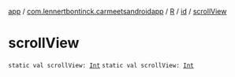 [app](../../../index.md) / [com.lennertbontinck.carmeetsandroidapp](../../index.md) / [R](../index.md) / [id](index.md) / [scrollView](./scroll-view.md)

# scrollView

`static val scrollView: `[`Int`](https://kotlinlang.org/api/latest/jvm/stdlib/kotlin/-int/index.html)
`static val scrollView: `[`Int`](https://kotlinlang.org/api/latest/jvm/stdlib/kotlin/-int/index.html)